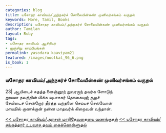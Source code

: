 ```yaml
---  
categories: blog  
title: யசோதர காவியம்/அந்நகர்ச் சோலையின்கண் முனிவர்சங்கம் வருதல்
keywords: More, Tamil, Books  
description: யசோதர காவியம்/அந்நகர்ச் சோலையின்கண் முனிவர்சங்கம் வருதல்
author: Tamilan  
layout: Ruby  
tags:     
- யசோதர காவியம் ஆசிரியர்
- ஐஞ்சிறு காப்பியங்கள்
permalink: yasodara_kaaviyam21  
featured: /images/noolkal_96_6.png  
is_book: 1
---  
```



### யசோதர காவியம்/அந்நகர்ச் சோலையின்கண் முனிவர்சங்கம் வருதல்

23| ஆயிடைச் சுதத்த னைஞ்ஞூற் றுவரருந் தவர்க ளோடுந்  
தூயமா தவத்தின் மிக்க வுபாசகர் தொகையுஞ் சூழச்  
சேயிடைச் சென்றோர் தீர்த்த வந்தனை செய்யச் செல்வோன்  
மாயமில் குணக்குன் றன்ன மாதவர்க் கிறைவன் வந்தான்.

[<< யசோதர காவியம்/அரசன் மாரிதேவதையை வணங்குதல்](yasodara_kaaviyam20) [<< யசோதர காவியம்/சங்கத்தார் உபவாச தவம் கைக்கொள்ளுதல்](yasodara_kaaviyam22)


